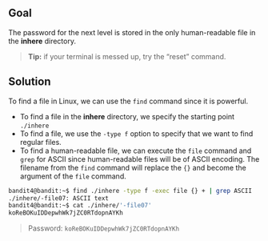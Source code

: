 ## Goal
The password for the next level is stored in the only human-readable file in the **inhere** directory.
> **Tip:** if your terminal is messed up, try the “reset” command.

## Solution
To find a file in Linux, we can use the `find` command since it is powerful.  
- To find a file in the **inhere** directory, we specify the starting point `./inhere`
- To find a file, we use the `-type f` option to specify that we want to find regular files.
- To find a human-readable file, we can execute the `file` command and `grep` for ASCII since human-readable files will be of ASCII encoding. The filename from the `find` command will replace the `{}` and become the argument of the `file` command.
```bash
bandit4@bandit:~$ find ./inhere -type f -exec file {} + | grep ASCII
./inhere/-file07: ASCII text
bandit4@bandit:~$ cat ./inhere/'-file07'
koReBOKuIDDepwhWk7jZC0RTdopnAYKh
```
> Password: `koReBOKuIDDepwhWk7jZC0RTdopnAYKh`
